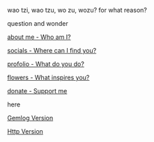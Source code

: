wao tzi, wao tzu, wo zu, wozu? for what reason?


question and wonder

[about me - Who am I?](who.md)

[socials - Where can I find you?](socials.md)

[profolio - What do you do?](profolio.md)

[flowers - What inspires you?](flowers.md)


[donate - Support me](donate.md)

here

[Gemlog Version](gemini://waotzi.org)

[Http Version](https://waotzi.org)



